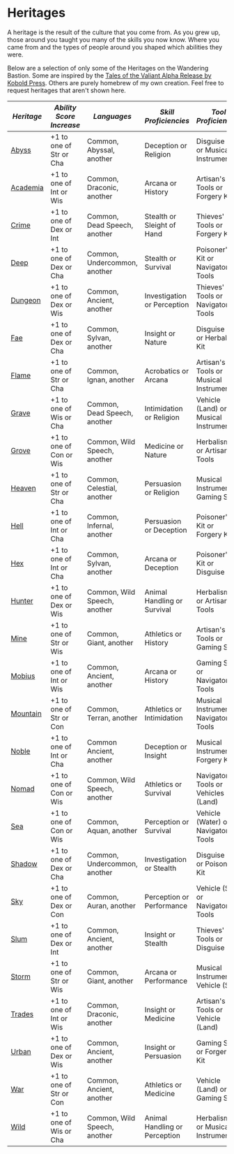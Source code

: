 # Heritages

A heritage is the result of the culture that you come from. As you grew up, those around you taught you many of the skills you now know. Where you came from and the types of people around you shaped which abilities they were.

Below are a selection of only some of the Heritages on the Wandering Bastion. Some are inspired by the [Tales of the Valiant Alpha Release by Kobold Press](https://koboldpress.com/kpstore/product/tales-of-the-valiant-alpha-release-pdf/). Others are purely homebrew of my own creation. Feel free to request heritages that aren't shown here.

| ***Heritage***          | ***Ability Score Increase*** | ***Languages***              | ***Skill Proficiencies***     | ***Tool Proficiencies***                |
| ----------------------- | ---------------------------- | ---------------------------- | ----------------------------- | --------------------------------------- |
| [Abyss](abyss.md)       | +1 to one of Str or Cha      | Common, Abyssal, another     | Deception or Religion         | Disguise Kit or Musical Instrument      |
| [Academia](academia.md) | +1 to one of Int or Wis      | Common, Draconic, another    | Arcana or History             | Artisan's Tools or Forgery Kit          |
| [Crime](crime.md)       | +1 to one of Dex or Int      | Common, Dead Speech, another | Stealth or Sleight of Hand    | Thieves' Tools or Forgery Kit           |
| [Deep](deep.md)         | +1 to one of Dex or Cha      | Common, Undercommon, another | Stealth or Survival           | Poisoner's Kit or Navigator's Tools     |
| [Dungeon](dungeon.md)   | +1 to one of Dex or Wis      | Common, Ancient, another     | Investigation or Perception   | Thieves' Tools or Navigator's Tools     |
| [Fae](fae.md)           | +1 to one of Dex or Cha      | Common, Sylvan, another      | Insight or Nature             | Disguise Kit or Herbalism Kit           |
| [Flame](flame.md)       | +1 to one of Str or Cha      | Common, Ignan, another       | Acrobatics or Arcana          | Artisan's Tools or Musical Instrument   |
| [Grave](grave.md)       | +1 to one of Wis or Cha      | Common, Dead Speech, another | Intimidation or Religion      | Vehicle (Land) or Musical Instrument    |
| [Grove](grove.md)       | +1 to one of Con or Wis      | Common, Wild Speech, another | Medicine or Nature            | Herbalism Kit or Artisan's Tools        |
| [Heaven](heaven.md)     | +1 to one of Str or Cha      | Common, Celestial, another   | Persuasion or Religion        | Musical Instrument or Gaming Set        |
| [Hell](hell.md)         | +1 to one of Int or Cha      | Common, Infernal, another    | Persuasion or Deception       | Poisoner's Kit or Forgery Kit           |
| [Hex](hex.md)           | +1 to one of Int or Cha      | Common, Sylvan, another      | Arcana or Deception           | Poisoner's Kit or Disguise Kit          |
| [Hunter](hunter.md)     | +1 to one of Dex or Wis      | Common, Wild Speech, another | Animal Handling or Survival   | Herbalism Kit or Artisan's Tools        |
| [Mine](mine.md)         | +1 to one of Str or Wis      | Common, Giant, another       | Athletics or History          | Artisan's Tools or Gaming Set           |
| [Mobius](mobius.md)     | +1 to one of Int or Wis      | Common, Ancient, another     | Arcana or History             | Gaming Set or Navigator's Tools         |
| [Mountain](mountain.md) | +1 to one of Str or Con      | Common, Terran, another      | Athletics or Intimidation     | Musical Instrument or Navigator's Tools |
| [Noble](noble.md)       | +1 to one of Int or Cha      | Common Ancient, another      | Deception or Insight          | Musical Instrument or Forgery Kit       |
| [Nomad](nomad.md)       | +1 to one of Con or Wis      | Common, Wild Speech, another | Athletics or Survival         | Navigator's Tools or Vehicles (Land)    |
| [Sea](sea.md)           | +1 to one of Con or Wis      | Common, Aquan, another       | Perception or Survival        | Vehicle (Water) or Navigator's Tools    |
| [Shadow](shadow.md)     | +1 to one of Dex or Cha      | Common, Undercommon, another | Investigation or Stealth      | Disguise Kit or Poisoner's Kit          |
| [Sky](sky.md)           | +1 to one of Dex or Con      | Common, Auran, another       | Perception or Performance     | Vehicle (Sky) or Navigator's Tools      |
| [Slum](slum.md)         | +1 to one of Dex or Int      | Common, Ancient, another     | Insight or Stealth            | Thieves' Tools or Disguise Kit          |
| [Storm](storm.md)       | +1 to one of Str or Wis      | Common, Giant, another       | Arcana or Performance         | Musical Instrument or Vehicle (Sky)     |
| [Trades](trades.md)     | +1 to one of Int or Wis      | Common, Draconic, another    | Insight or Medicine           | Artisan's Tools or Vehicle (Land)       |
| [Urban](urban.md)       | +1 to one of Dex or Wis      | Common, Ancient, another     | Insight or Persuasion         | Gaming Set or Forgery Kit               |
| [War](war.md)           | +1 to one of Str or Con      | Common, Ancient, another     | Athletics or Medicine         | Vehicle (Land) or Gaming Set            |
| [Wild](wild.md)         | +1 to one of Wis or Cha      | Common, Wild Speech, another | Animal Handling or Perception | Herbalism Kit or Musical Instrument     |
